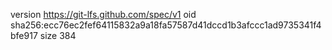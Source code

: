 version https://git-lfs.github.com/spec/v1
oid sha256:ecc76ec2fef64115832a9a18fa57587d41dccd1b3afccc1ad9735341f4bfe917
size 384
